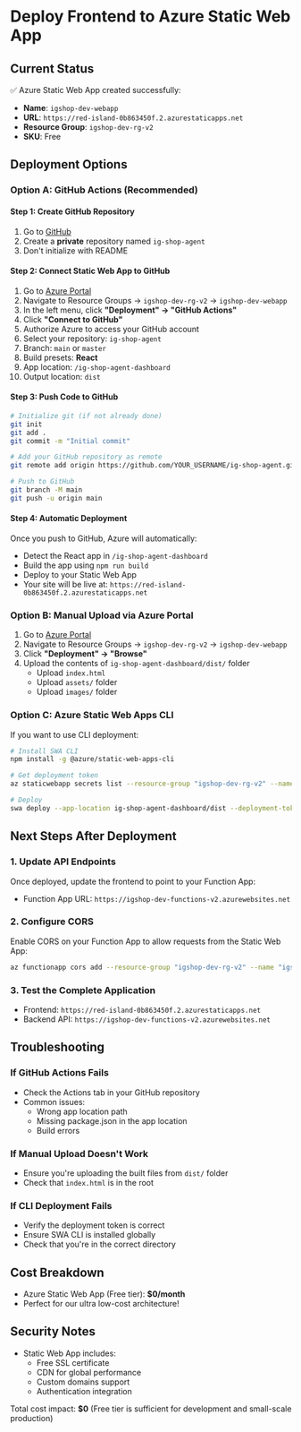 # Deploy Frontend to Azure Static Web App

## Current Status
✅ Azure Static Web App created successfully:
- **Name**: `igshop-dev-webapp`
- **URL**: `https://red-island-0b863450f.2.azurestaticapps.net`
- **Resource Group**: `igshop-dev-rg-v2`
- **SKU**: Free

## Deployment Options

### Option A: GitHub Actions (Recommended)

#### Step 1: Create GitHub Repository
1. Go to [GitHub](https://github.com/new)
2. Create a **private** repository named `ig-shop-agent`
3. Don't initialize with README

#### Step 2: Connect Static Web App to GitHub
1. Go to [Azure Portal](https://portal.azure.com)
2. Navigate to Resource Groups → `igshop-dev-rg-v2` → `igshop-dev-webapp`
3. In the left menu, click **"Deployment" → "GitHub Actions"**
4. Click **"Connect to GitHub"**
5. Authorize Azure to access your GitHub account
6. Select your repository: `ig-shop-agent`
7. Branch: `main` or `master`
8. Build presets: **React**
9. App location: `/ig-shop-agent-dashboard`
10. Output location: `dist`

#### Step 3: Push Code to GitHub
```bash
# Initialize git (if not already done)
git init
git add .
git commit -m "Initial commit"

# Add your GitHub repository as remote
git remote add origin https://github.com/YOUR_USERNAME/ig-shop-agent.git

# Push to GitHub
git branch -M main
git push -u origin main
```

#### Step 4: Automatic Deployment
Once you push to GitHub, Azure will automatically:
- Detect the React app in `/ig-shop-agent-dashboard`
- Build the app using `npm run build`
- Deploy to your Static Web App
- Your site will be live at: `https://red-island-0b863450f.2.azurestaticapps.net`

### Option B: Manual Upload via Azure Portal

1. Go to [Azure Portal](https://portal.azure.com)
2. Navigate to Resource Groups → `igshop-dev-rg-v2` → `igshop-dev-webapp`
3. Click **"Deployment" → "Browse"**
4. Upload the contents of `ig-shop-agent-dashboard/dist/` folder
   - Upload `index.html`
   - Upload `assets/` folder
   - Upload `images/` folder

### Option C: Azure Static Web Apps CLI

If you want to use CLI deployment:

```bash
# Install SWA CLI
npm install -g @azure/static-web-apps-cli

# Get deployment token
az staticwebapp secrets list --resource-group "igshop-dev-rg-v2" --name "igshop-dev-webapp"

# Deploy
swa deploy --app-location ig-shop-agent-dashboard/dist --deployment-token YOUR_DEPLOYMENT_TOKEN
```

## Next Steps After Deployment

### 1. Update API Endpoints
Once deployed, update the frontend to point to your Function App:
- Function App URL: `https://igshop-dev-functions-v2.azurewebsites.net`

### 2. Configure CORS
Enable CORS on your Function App to allow requests from the Static Web App:
```bash
az functionapp cors add --resource-group "igshop-dev-rg-v2" --name "igshop-dev-functions-v2" --allowed-origins "https://red-island-0b863450f.2.azurestaticapps.net"
```

### 3. Test the Complete Application
- Frontend: `https://red-island-0b863450f.2.azurestaticapps.net`
- Backend API: `https://igshop-dev-functions-v2.azurewebsites.net`

## Troubleshooting

### If GitHub Actions Fails
- Check the Actions tab in your GitHub repository
- Common issues:
  - Wrong app location path
  - Missing package.json in the app location
  - Build errors

### If Manual Upload Doesn't Work
- Ensure you're uploading the built files from `dist/` folder
- Check that `index.html` is in the root

### If CLI Deployment Fails
- Verify the deployment token is correct
- Ensure SWA CLI is installed globally
- Check that you're in the correct directory

## Cost Breakdown
- Azure Static Web App (Free tier): **$0/month**
- Perfect for our ultra low-cost architecture!

## Security Notes
- Static Web App includes:
  - Free SSL certificate
  - CDN for global performance
  - Custom domains support
  - Authentication integration

Total cost impact: **$0** (Free tier is sufficient for development and small-scale production) 